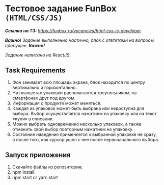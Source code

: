 # Тестовое задание FunBox `(HTML/CSS/JS)`

***Ссылка на ТЗ:*** *https://funbox.ru/vacancies/html-css-js-developer*

***Важно!***  *Задание выполненно частично, блок с отвтетами на вопросы пропущен.* ***Важно!***

*Задание написано на ReactJS.*

## Task Requirements
1. Фон занимает всю площадь экрана, блок находится по центру вертикально и горизонтально.
2. На планшетах упаковки располагаются треугольником, на смартфонах друг под другом.
3. Информация о продукте может меняться.
4. Каждая из упаковок может быть выбрана или недоступна для выбора. Выбор осуществляется нажатием на упаковку или на текст «купи» в описании.
5. Можно выбрать одновременно несколько упаковок, а также отменить свой выбор повторным нажатием на упаковку.
6. Состояние наведения применяется к выбранной упаковке не сразу, а после того, как курсор ушел с нее после первоначального выбора.
## Запуск приложения
1. Скачайте файлы из репозитория;
2. npm install
3. npm start or yarn start
